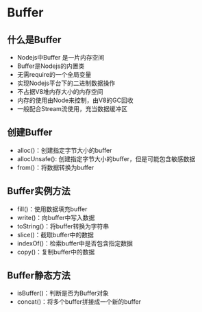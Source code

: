 # Buffer

## 什么是Buffer

- Nodejs中Buffer 是一片内存空间
- Buffer是Nodejs的内置类
- 无需require的一个全局变量
- 实现Nodejs平台下的二进制数据操作
- 不占据V8堆内存大小的内存空间
- 内存的使用由Node来控制，由V8的GC回收
- 一般配合Stream流使用，充当数据缓冲区

## 创建Buffer

- alloc()：创建指定字节大小的buffer
- allocUnsafe(): 创建指定字节大小的buffer，但是可能包含敏感数据
- from()：将数据转换为buffer

## Buffer实例方法

- fill()：使用数据填充buffer
- write()：向buffer中写入数据
- toString()：将buffer转换为字符串
- slice()：截取buffer中的数据
- indexOf()：检索buffer中是否包含指定数据
- copy()：复制buffer中的数据

## Buffer静态方法

- isBuffer()：判断是否为Buffer对象
- concat()：将多个buffer拼接成一个新的buffer
